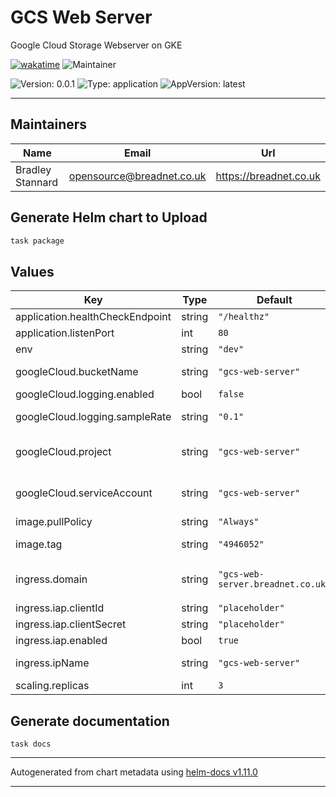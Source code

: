 # GCS Web Server

Google Cloud Storage Webserver on GKE

[![wakatime](https://wakatime.com/badge/user/befd4d51-df71-4caa-90ba-09a83c0524b0/project/3d38d282-9ef5-409c-9775-7373ed318271.svg?style=for-the-badge)](https://wakatime.com/badge/user/befd4d51-df71-4caa-90ba-09a83c0524b0/project/3d38d282-9ef5-409c-9775-7373ed318271) ![Maintainer](https://img.shields.io/badge/Built%20By-Bradley-brightgreen?style=for-the-badge&logo=terraform)

![Version: 0.0.1](https://img.shields.io/badge/Version-0.0.1-informational?style=flat-square) ![Type: application](https://img.shields.io/badge/Type-application-informational?style=flat-square) ![AppVersion: latest](https://img.shields.io/badge/AppVersion-latest-informational?style=flat-square)

---

## Maintainers

| Name | Email | Url |
| ---- | ------ | --- |
| Bradley Stannard | <opensource@breadnet.co.uk> | <https://breadnet.co.uk> |

## Generate Helm chart to Upload

```bash
task package
```

 ## Values

| Key | Type | Default | Description |
|-----|------|---------|-------------|
| application.healthCheckEndpoint | string | `"/healthz"` | Health Check endpoint for Web Server |
| application.listenPort | int | `80` | Port the GCS Web server listens on |
| env | string | `"dev"` | Environment name |
| googleCloud.bucketName | string | `"gcs-web-server"` | Bucket is in the format of {bucket-name}-{env} |
| googleCloud.logging.enabled | bool | `false` | Should logging be enabled |
| googleCloud.logging.sampleRate | string | `"0.1"` | What percentage of the logs should be stored and indexed in GCP |
| googleCloud.project | string | `"gcs-web-server"` | Project name does not have any env magic on it. Assumes everything is under one project |
| googleCloud.serviceAccount | string | `"gcs-web-server"` | Service account is in the format of {service-account-name}-{env}@{project}.iam.gserviceaccount.com |
| image.pullPolicy | string | `"Always"` | Pull policy. Should be left as `Always` |
| image.tag | string | `"4946052"` | Tag of the image to pull from [breadNET Public Google Artifact Registry](https://console.cloud.google.com/artifacts/docker/breadnet-container-store/europe-west2/public/gcs-web-server) |
| ingress.domain | string | `"gcs-web-server.breadnet.co.uk"` | Domain name the GCP Load balancer will provision an SSL cert to. If `env` is anything but `prd` this will append the `env` |
| ingress.iap.clientId | string | `"placeholder"` | IAP Client ID |
| ingress.iap.clientSecret | string | `"placeholder"` | IAP Client Secret |
| ingress.iap.enabled | bool | `true` | Whether to enable IAP on the site |
| ingress.ipName | string | `"gcs-web-server"` | Name of the IP address in GCP. Will append `env` to the end |
| scaling.replicas | int | `3` | How many replicas to run |

## Generate documentation

```commandline
task docs
```

----------------------------------------------
Autogenerated from chart metadata using [helm-docs v1.11.0](https://github.com/norwoodj/helm-docs/releases/v1.11.0)

---
